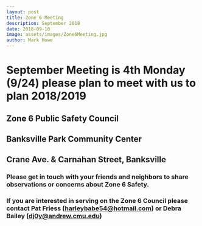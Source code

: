 ```yaml
---
layout: post
title: Zone 6 Meeting
description: September 2018
date: 2018-09-10
image: assets/images/Zone6Meeting.jpg
author: Mark Howe
---
```




# September Meeting is 4th Monday (9/24) please plan to meet with us to plan 2018/2019

## Zone 6 Public Safety Council
## Banksville Park Community Center
## Crane Ave. & Carnahan Street, Banksville

### Please get in touch with your friends and neighbors to share observations or concerns about Zone 6 Safety.

### If you are interested in serving on the Zone 6 Council please contact Pat Friess (harleybabe54@hotmail.com) or Debra Bailey (dj0y@andrew.cmu.edu)


